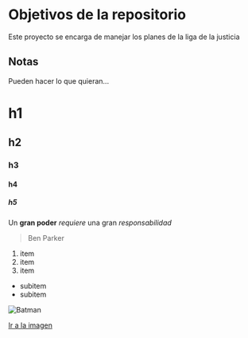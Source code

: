 # Objetivos de la repositorio

Este proyecto se encarga de manejar los planes de la liga de la justicia


## Notas
Pueden hacer lo que quieran...


# h1
## h2
### h3
#### h4
##### h5

Un **gran poder** _requiere_ una gran *responsabilidad*
> Ben Parker

1. item
2. item
3. item
  * subitem
  * subitem


![Batman](https://media.comicbook.com/2017/07/flashpoint-batman-dceu-1012522.jpg)

[Ir a la imagen](https://media.comicbook.com/2017/07/flashpoint-batman-dceu-1012522.jpg)
